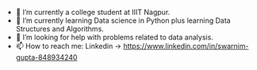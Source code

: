 - 🔭 I’m currently a college student at IIIT Nagpur.
- 🌱 I’m currently learning Data science in Python plus learning Data Structures and Algorithms.
- 🤔 I’m looking for help with problems related to data analysis.
- 📫 How to reach me: Linkedin -> https://www.linkedin.com/in/swarnim-gupta-848934240 

